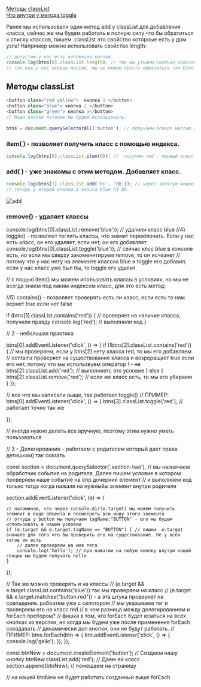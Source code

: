 [Методы classList]()<br>
[Что внутри у метода toggle]()<br>


Ранее мы использовали один метод add у classList для добавления класса, сейчас же мы будем работать в полную силу
что бы обратиться к списку классов, пишем .classList это свойство котороые есть у дом узла!
Например можно использовать свойство length:
```javaScript
// допустим у нас есть коллекция кнопок.
console.log(btns[0].classList.length); // так мы узнаем сколько классов у нашей первой кнопки
// так как у нас псевдо массив, мы не можем просто обратиться так btns.classList, нам нужно обращаться к элементу
```
## Методы classList ##
```javaScript
<button class="red yellow">  кнопка 1 </button>
<button class="blue"> кнопка 2 </button>
<button class="green"> кнопка 3</button>
// Наши кнопки которые мы будем использовать.
 
btns = document.querySelectorAll('button'); // получаем псевдо массив с нашими кнопоками, для работы ниже
```
### item( ) - позволяет получить класс с помощью индекса.
```javaScript
console.log(btns[0].classList.item(0)); //  получим red - первый класс у элемента
```
### add( ) - уже знакомы с этим методом. Добавляет класс.
```javaScript
console.log(btns[1].classList.add('hi', 'bb')); // через запятую можно передавать несколько классов
// теперь у второй кнопки 3 класса blue hi bb
```
![add](https://github.com/Aquariids/MyJS/blob/main/app/img/Add.png)<br>
### remove() - удаляет классы
console.log(btns[0].classList.remove('blue')); // удалили класс blue
//4) toggle() -  позволяет тоглить классы, что значит переключать. Если у нас есть класс, он его удаляет, если нет, он его добавляет
console.log(btns[0].classList.toggle('blue')); // сейчас клсс blue в консоле есть, но если мы сверху закоменнтируем remove, то он исчезнет
// потому что у нас нету на элементе классна blue и toggle его добавил, если у нас класс уже был бы, то toggle его удалит

// с пощью item() мы можем ипользовать классы в условиях, но мы не всегда знаем под каким индексом класс, для это есть метод:

//5) contains() - позволяет проверять есть ли класс, если есть то нам вернет true если нет false

if (btns[1].classList.contains('red')) { // проверяет на наличие класса, получили правду 
    console.log('red'); // выполнили код
}



//                                                    2 - небольшая практика


btns[0].addEventListener('click', () => {
    if (!btns[2].classList.contains('red')) { // мы проверяем, если у btns[2] нету класса red, то мы его добавляем
        // contains проверяет на существование класса и возрвращает true если его нет, потому что мы использвуем оператор ! - не
        btns[2].classList.add('red'); // выполняетс это условие
    } else {
        btns[2].classList.remove('red'); // если же класс есть, то мы его убираем
    }
});

// все что мы написали выще, так работает toggle() 
// ПРИМЕР:
btns[0].addEventListener('click', () => {
    btns[3].classList.toggle('red'); // работает точно так же


});

// иногда нужно делать все вручную, поэтому этим нужно уметь пользоваться


//                                                        3 - Делегирование - работаем с родителем который дает права детишкам) так сказать


const section = document.querySelector('.section-two'),
// мы назначаем обработчик события на родителя, Далее пишем условие в котором проверяем наше событие на опр дочерний элемент
// и выполняем код только тогда когда нажали на нужныйы элемент внутри родителя

section.addEventListener('click', (e) => {

    // напоминаю, что через console.dir(e.target) мы можем получить элемент в виде объекта и посмотреть всю инфу этого элемента
    // оттуда у button мы получаем tagName:"BUTTON" - его мы будем использовать в нашем условии
    if (e.target && e.target.tagName == "BUTTON") { // пишем  e.target вначале для того что бы проверить его на существование. Не у всех тегов он есть
        // далее проверяем на имя тега 
        console.log('hello'); // при нажатии на любую кнопку внутри нашей секции мы будем получать hello
    }
});

// Так же можно проверять и на классы 
// (e.target && e.target.classList.contains('blue')) так мы проверяем на класс
// (e.target && e.target.matches("button.red")) - а эта штука проверяет на совпадение. рабоатем уже с селктором
// мы указываем тег и проверяем его на класс red
// в чем разница между делегированием и forEach пребором? 
// фишка в том, что forEach будет юзаться на всех кнопках из верстки, но когда мы будем уже после применения forEach сооздавать
// динамически доп кнопки, они не будут работать.
// ПРИМЕР:
btns.forEach(btn => {
    btn.addEventListener('click', () => {
        console.log('gello');
    });
});

const btnNew = document.createElement('button'); // Создаем нашу кнопку
btnNew.classList.add('red'); // Даем ей класс
section.append(btnNew); // помещаем на страницу

// на нашей btnNew не будет работать созданный выше forEach

